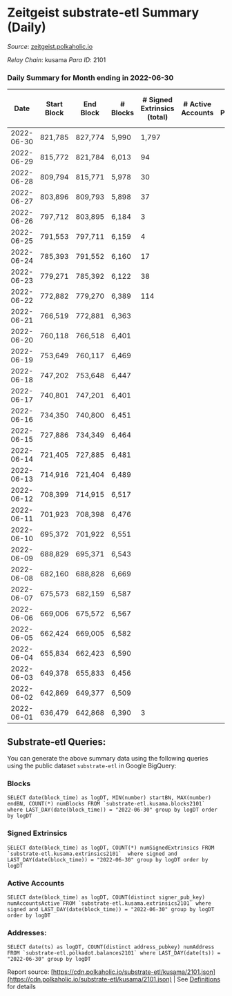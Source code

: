 # Zeitgeist substrate-etl Summary (Daily)

_Source_: [zeitgeist.polkaholic.io](https://zeitgeist.polkaholic.io)

*Relay Chain*: kusama
*Para ID*: 2101



### Daily Summary for Month ending in 2022-06-30


| Date | Start Block | End Block | # Blocks | # Signed Extrinsics (total) | # Active Accounts | # Passive | # New | # Addresses with Balances | # Events | # Transfers | # XCM Transfers In | # XCM Transfers Out |
| ---- | ----------- | --------- | -------- | --------------------------- | ----------------- | --------- | ----- | ------------------------- | -------- | ----------- | ------------------ | ------------------- |
| 2022-06-30 | 821,785 | 827,774 | 5,990  | 1,797 |  |  |  | 13,858 | 33,990 | 1,004  |   |   |
| 2022-06-29 | 815,772 | 821,784 | 6,013  | 94 |  |  |  | 13,406 | 23,219 | 6  |   |   |
| 2022-06-28 | 809,794 | 815,771 | 5,978  | 30 |  |  |  | 13,402 | 23,880 | 15  |   |   |
| 2022-06-27 | 803,896 | 809,793 | 5,898  | 37 |  |  |  | 13,394 | 23,163 | 13  |   |   |
| 2022-06-26 | 797,712 | 803,895 | 6,184  | 3 |  |  |  | 13,390 | 23,502 |   |   |   |
| 2022-06-25 | 791,553 | 797,711 | 6,159  | 4 |  |  |  | 13,390 | 23,411 |   |   |   |
| 2022-06-24 | 785,393 | 791,552 | 6,160  | 17 |  |  |  | 13,390 | 23,440 |   |   |   |
| 2022-06-23 | 779,271 | 785,392 | 6,122  | 38 |  |  |  | 13,390 | 23,280 |   |   |   |
| 2022-06-22 | 772,882 | 779,270 | 6,389  | 114 |  |  |  | 13,390 | 23,604 | 21,332  |   |   |
| 2022-06-21 | 766,519 | 772,881 | 6,363  |  |  |  |  | 6 | 22,911 |   |   |   |
| 2022-06-20 | 760,118 | 766,518 | 6,401  |  |  |  |  | 6 | 23,043 |   |   |   |
| 2022-06-19 | 753,649 | 760,117 | 6,469  |  |  |  |  | 6 | 23,289 |   |   |   |
| 2022-06-18 | 747,202 | 753,648 | 6,447  |  |  |  |  | 6 | 23,205 |   |   |   |
| 2022-06-17 | 740,801 | 747,201 | 6,401  |  |  |  |  | 6 | 23,043 |   |   |   |
| 2022-06-16 | 734,350 | 740,800 | 6,451  |  |  |  |  | 6 | 23,267 |   |   |   |
| 2022-06-15 | 727,886 | 734,349 | 6,464  |  |  |  |  | 6 | 23,422 |   |   |   |
| 2022-06-14 | 721,405 | 727,885 | 6,481  |  |  |  |  | 6 | 23,977 |   |   |   |
| 2022-06-13 | 714,916 | 721,404 | 6,489  |  |  |  |  | 6 | 24,645 |   |   |   |
| 2022-06-12 | 708,399 | 714,915 | 6,517  |  |  |  |  | 6 | 24,749 |   |   |   |
| 2022-06-11 | 701,923 | 708,398 | 6,476  |  |  |  |  | 6 | 24,590 |   |   |   |
| 2022-06-10 | 695,372 | 701,922 | 6,551  |  |  |  |  | 6 | 24,107 |   | 1 ($88.79) |   |
| 2022-06-09 | 688,829 | 695,371 | 6,543  |  |  |  |  | 6 | 24,556 |   |   |   |
| 2022-06-08 | 682,160 | 688,828 | 6,669  |  |  |  |  | 6 | 25,327 |   |   |   |
| 2022-06-07 | 675,573 | 682,159 | 6,587  |  |  |  |  | 6 | 25,019 |   |   |   |
| 2022-06-06 | 669,006 | 675,572 | 6,567  |  |  |  |  | 6 | 24,937 |   |   |   |
| 2022-06-05 | 662,424 | 669,005 | 6,582  |  |  |  |  | 6 | 25,004 |   |   |   |
| 2022-06-04 | 655,834 | 662,423 | 6,590  |  |  |  |  | 6 | 25,034 |   |   |   |
| 2022-06-03 | 649,378 | 655,833 | 6,456  |  |  |  |  | 6 | 24,524 |   |   |   |
| 2022-06-02 | 642,869 | 649,377 | 6,509  |  |  |  |  | 6 | 24,727 |   |   |   |
| 2022-06-01 | 636,479 | 642,868 | 6,390  | 3 |  |  |  | 6 | 24,292 |   |   |   |

## Substrate-etl Queries:
You can generate the above summary data using the following queries using the public dataset `substrate-etl` in Google BigQuery:


### Blocks
```
SELECT date(block_time) as logDT, MIN(number) startBN, MAX(number) endBN, COUNT(*) numBlocks FROM `substrate-etl.kusama.blocks2101`  where LAST_DAY(date(block_time)) = "2022-06-30" group by logDT order by logDT
```


### Signed Extrinsics
```
SELECT date(block_time) as logDT, COUNT(*) numSignedExtrinsics FROM `substrate-etl.kusama.extrinsics2101`  where signed and LAST_DAY(date(block_time)) = "2022-06-30" group by logDT order by logDT
```


### Active Accounts
```
SELECT date(block_time) as logDT, COUNT(distinct signer_pub_key) numAccountsActive FROM `substrate-etl.kusama.extrinsics2101` where signed and LAST_DAY(date(block_time)) = "2022-06-30" group by logDT order by logDT
```


### Addresses:
```
SELECT date(ts) as logDT, COUNT(distinct address_pubkey) numAddress FROM `substrate-etl.polkadot.balances2101` where LAST_DAY(date(ts)) = "2022-06-30" group by logDT
```



Report source: [https://cdn.polkaholic.io/substrate-etl/kusama/2101.json](https://cdn.polkaholic.io/substrate-etl/kusama/2101.json) | See [Definitions](/DEFINITIONS.md) for details
